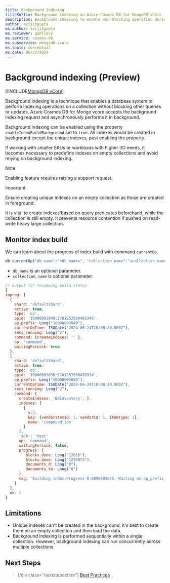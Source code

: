 ```yaml
---
title: Background Indexing
titleSuffix: Background Indexing on Azure Cosmos DB for MongoDB vCore
description: Background indexing to enable non-blocking operation during index creation
author: avijitgupta
ms.author: avijitgupta
ms.reviewer: gahllevy
ms.service: cosmos-db
ms.subservice: mongodb-vcore
ms.topic: conceptual
ms.date: 06/27/2024
---
```


# Background indexing (Preview)

[!INCLUDE[MongoDB vCore](~/reusable-content/ce-skilling/azure/includes/cosmos-db/includes/appliesto-mongodb-vcore.md)]

Background indexing is a technique that enables a database system to perform indexing operations on a collection without blocking other queries or updates. Azure Cosmos DB for Mongo vcore accepts the background indexing request and asynchronously performs it in background.

Background indexing can be enabled using the property `enableIndexBuildBackground` set to `true`. All indexes would be created in background except the unique indexes, post enabling the property.

If working with smaller SKUs or workloads with higher I/O needs, it becomes necessary to predefine indexes on empty collections and avoid relying on background indexing.

> [!NOTE]
> Enabling feature requires raising a support request.

> [!IMPORTANT]
> Ensure creating unique indexes on an empty collection as those are created in foreground.
>
> It is vital to create indexes based on query predicates beforehand, while the collection is still empty. It prevents resource contention if pushed on read-write heavy large collection.

## Monitor index build

We can learn about the progress of index build with command `currentOp`.

```javascript
db.currentOp("db_name":"<db_name>", "collection_name":"<collection_name>")
```

- `db_name` is an optional parameter.
- `collection_name` is optional parameter.

```javascript
// Output for reviewing build status
{
inprog: [
  {
    shard: 'defaultShard',
    active: true,
    type: 'op',
    opid: '10000003049:1701252500485346',
    op_prefix: Long("10000003049"),
    currentOpTime: ISODate("2024-06-24T10:08:20.000Z"),
    secs_running: Long("2"),
    command: {createIndexes: '' },
    op: 'command',
    waitingForLock: true
  },
  {
    shard: 'defaultShard',
    active: true,
    type: 'op',
    opid: '10000003050:1701252500499914',
    op_prefix: Long("10000003050"),
    currentOpTime: ISODate("2024-06-24T10:08:20.000Z"),
    secs_running: Long("2"),
    command: {
      createIndexes: 'BRInventory', },
      indexes: [
        {
          v:2,
          key: {vendorItemId: 1, vendorId: 1, itemType: 1},
          name: 'compound_idx'
        }
      ],
      '$db': 'test'
      op: 'command',
      waitingForLock: false,
      progress: {
         blocks_done: Long("12616"),
         blocks_done: Long("1276873"),
         documents_d: Long("0"),
         documents_to: Long("0")
      },
      msg: 'Building index.Progress 0.0098803875. Waiting on op_prefix: 10000000000.'
    }
  ],
  ok: 1
}
```

## Limitations

- Unique indexes can't be created in the background, it's best to create them on an empty collection and then load the data.
- Background indexing is performed sequentially within a single collection. However, background indexing can run concurrently across multiple collections.

## Next Steps

> [!div class="nextstepaction"]
> [Best Practices](how-to-create-indexes.md)